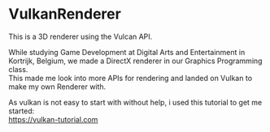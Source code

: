 # VulkanRenderer
This is a 3D renderer using the Vulcan API.  
  
While studying Game Development at Digital Arts and Entertainment in Kortrijk, Belgium, we made a DirectX renderer in our Graphics Programming class.  
This made me look into more APIs for rendering and landed on Vulkan to make my own Renderer with.  


As vulkan is not easy to start with without help, i used this tutorial to get me started:  
https://vulkan-tutorial.com

